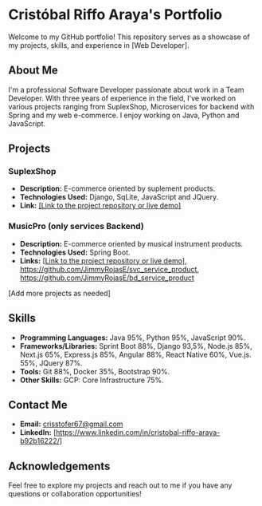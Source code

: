 # Cristóbal Riffo Araya's Portfolio

Welcome to my GitHub portfolio! This repository serves as a showcase of my projects, skills, and experience in [Web Developer].

## About Me

I'm a professional Software Developer passionate about work in a Team Developer. With three years of experience in the field, I've worked on various projects ranging from SuplexShop, Microservices for backend with Spring and my web e-commerce. I enjoy working on Java, Python and JavaScript.

## Projects

### SuplexShop
- **Description:** E-commerce oriented by suplement products.
- **Technologies Used:** Django, SqLite, JavaScript and JQuery.
- **Link:** [[Link to the project repository or live demo]](https://github.com/EliezerRamirezRuiz/Suplex)

### MusicPro (only services Backend)
- **Description:** E-commerce oriented by musical instrument products.
- **Technologies Used:** Spring Boot.
- **Links:** [[Link to the project repository or live demo]](https://github.com/JimmyRojasE/bff_service_product), https://github.com/JimmyRojasE/svc_service_product, https://github.com/JimmyRojasE/bd_service_product

[Add more projects as needed]

## Skills

- **Programming Languages:** Java 95%, Python 95%, JavaScript 90%.
- **Frameworks/Libraries:** Sprint Boot 88%, Django 93,5%, Node.js 85%, Next.js 65%, Express.js 85%, Angular 88%, React Native 60%, Vue.js. 55%, JQuery 87%.
- **Tools:** Git 88%, Docker 35%, Bootstrap 90%.
- **Other Skills:** GCP: Core Infrastructure 75%.

## Contact Me

- **Email:** crisstofer67@gmail.com
- **LinkedIn:** [https://www.linkedin.com/in/cristobal-riffo-araya-b92b16222/]

## Acknowledgements

Feel free to explore my projects and reach out to me if you have any questions or collaboration opportunities!

